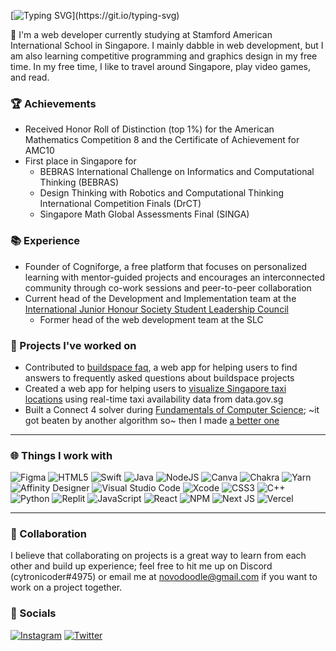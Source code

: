 [![Typing SVG](https://readme-typing-svg.herokuapp.com?font=Arial&size=24&color=FFFFFF&lines=Hi+there!+I'm+Peter.)](https://git.io/typing-svg)

👋 I'm a web developer currently studying at Stamford American International School in Singapore. I mainly dabble in web development, but I am also learning competitive programming and graphics design in my free time. In my free time, I like to travel around Singapore, play video games, and read.

### 🏆 Achievements
- Received Honor Roll of Distinction (top 1%) for the American Mathematics Competition 8 and the Certificate of Achievement for AMC10
- First place in Singapore for 
  - BEBRAS International Challenge on Informatics and Computational Thinking (BEBRAS)
  - Design Thinking with Robotics and Computational Thinking International Competition Finals (DrCT)
  - Singapore Math Global Assessments Final (SINGA)

### 📚 Experience
- Founder of Cogniforge, a free platform that focuses on personalized learning with mentor-guided projects and encourages an interconnected community through co-work sessions and peer-to-peer collaboration
- Current head of the Development and Implementation team at the [International Junior Honour Society Student Leadership Council](https://ijhscommunity.org/)
  - Former head of the web development team at the SLC

### 🚢 Projects I've worked on
- Contributed to [buildspace faq](https://github.com/buildspace/buildspace-faq), a web app for helping users to find answers to frequently asked questions about buildspace projects
- Created a web app for helping users to [visualize Singapore taxi locations](https://singapore-taxified.cytronicoder.repl.co) using real-time taxi availability data from data.gov.sg
- Built a Connect 4 solver during [Fundamentals of Computer Science](https://cty.jhu.edu/programs/summer/courses/fundamentals-of-computer-science-fcps); ~it got beaten by another algorithm so~ then I made [a better one](https://github.com/cytronicoder/connect-four)

<hr />

### 🌐 Things I work with

![Figma](https://img.shields.io/badge/figma-%23F24E1E.svg?style=for-the-badge&logo=figma&logoColor=white)
![HTML5](https://img.shields.io/badge/html5-%23E34F26.svg?style=for-the-badge&logo=html5&logoColor=white)
![Swift](https://img.shields.io/badge/swift-F54A2A?style=for-the-badge&logo=swift&logoColor=white)
![Java](https://img.shields.io/badge/java-%23ED8B00.svg?style=for-the-badge&logo=java&logoColor=white)
![NodeJS](https://img.shields.io/badge/node.js-6DA55F?style=for-the-badge&logo=node.js&logoColor=white)
![Canva](https://img.shields.io/badge/Canva-%2300C4CC.svg?style=for-the-badge&logo=Canva&logoColor=white)
![Chakra](https://img.shields.io/badge/chakra-%234ED1C5.svg?style=for-the-badge&logo=chakraui&logoColor=white)
![Yarn](https://img.shields.io/badge/yarn-%232C8EBB.svg?style=for-the-badge&logo=yarn&logoColor=white)
![Affinity Designer](https://img.shields.io/badge/affinity%20desginer-%231B72BE.svg?style=for-the-badge&logo=affinity-designer&logoColor=white)
![Visual Studio Code](https://img.shields.io/badge/Visual%20Studio%20Code-0078d7.svg?style=for-the-badge&logo=visual-studio-code&logoColor=white)
![Xcode](https://img.shields.io/badge/Xcode-007ACC?style=for-the-badge&logo=Xcode&logoColor=white)
![CSS3](https://img.shields.io/badge/css3-%231572B6.svg?style=for-the-badge&logo=css3&logoColor=white)
![C++](https://img.shields.io/badge/c++-%2300599C.svg?style=for-the-badge&logo=c%2B%2B&logoColor=white)
![Python](https://img.shields.io/badge/python-3670A0?style=for-the-badge&logo=python&logoColor=ffdd54)
![Replit](https://img.shields.io/badge/replit-667881?style=for-the-badge&logo=replit&logoColor=white)
![JavaScript](https://img.shields.io/badge/javascript-%23323330.svg?style=for-the-badge&logo=javascript&logoColor=%23F7DF1E)
![React](https://img.shields.io/badge/react-%2320232a.svg?style=for-the-badge&logo=react&logoColor=%2361DAFB)
![NPM](https://img.shields.io/badge/NPM-%23000000.svg?style=for-the-badge&logo=npm&logoColor=white)
![Next JS](https://img.shields.io/badge/Next-black?style=for-the-badge&logo=next.js&logoColor=white)
![Vercel](https://img.shields.io/badge/vercel-%23000000.svg?style=for-the-badge&logo=vercel&logoColor=white)

<hr />

### 🤝 Collaboration
I believe that collaborating on projects is a great way to learn from each other and build up experience; feel free to hit me up on Discord (cytronicoder#4975) or email me at [novodoodle@gmail.com](mailto:novodoodle@gmail.com) if you want to work on a project together.

### 📢 Socials
[![Instagram](https://img.shields.io/badge/Instagram-E4405F?style=for-the-badge&logo=instagram&logoColor=white)](https://www.instagram.com/cytronicoder)
[![Twitter](https://img.shields.io/badge/Twitter-1DA1F2?style=for-the-badge&logo=twitter&logoColor=white)](https://www.twitter.com/cytronicoder)
